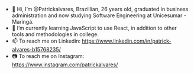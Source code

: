 - 👋 Hi, I’m @Patrickalvares, Brazillian, 26 years old, graduated in business administration and now studying Software Engineering at Unicesumar - Maringá.
- 🌱 I’m currently learning JavaScript to use React, in addition to other tools and methodologies in college.
- 📫 To reach me on Linkedin: https://www.linkedin.com/in/patrick-alvares-b15768235/
- 📷 To reach me on Instagram: https://www.instagram.com/patrickalvares/

